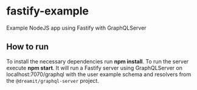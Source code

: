# fastify-example
Example NodeJS app using Fastify with GraphQLServer

## How to run
To install the necessary dependencies run **npm install**. To run the server execute **npm start**. It will run a Fastify server using GraphQLServer on localhost:7070/graphql with the user example schema and resolvers from the `@dreamit/graphql-server` project.
